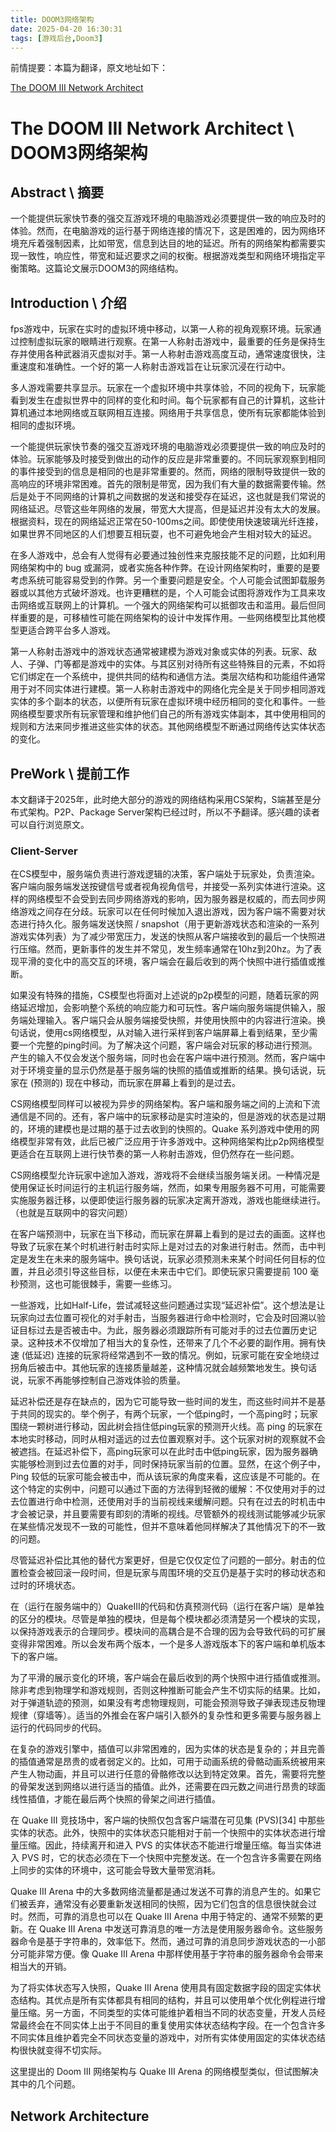```yaml
---
title: DOOM3网络架构
date: 2025-04-20 16:30:31
tags: [游戏后台,Doom3]
---
```

前情提要：本篇为翻译，原文地址如下：

[The DOOM III Network Architect](https://fabiensanglard.net/doom3_documentation/The-DOOM-III-Network-Architecture.pdf)

# The DOOM III Network Architect \ DOOM3网络架构

## Abstract \ 摘要
一个能提供玩家快节奏的强交互游戏环境的电脑游戏必须要提供一致的响应及时的体验。然而，在电脑游戏的运行基于网络连接的情况下，这是困难的，因为网络环境充斥着强制因素，比如带宽，信息到达目的地的延迟。所有的网络架构都需要实现一致性，响应性，带宽和延迟要求之间的权衡。根据游戏类型和网络环境指定平衡策略。这篇论文展示DOOM3的网络结构。

## Introduction \ 介绍
fps游戏中，玩家在实时的虚拟环境中移动，以第一人称的视角观察环境。玩家通过控制虚拟玩家的眼睛进行观察。在第一人称射击游戏中，最重要的任务是保持生存并使用各种武器消灭虚拟对手。第一人称射击游戏高度互动，通常速度很快，注重速度和准确性。一个好的第一人称射击游戏旨在让玩家沉浸在行动中。

多人游戏需要共享显示。玩家在一个虚拟环境中共享体验，不同的视角下，玩家能看到发生在虚拟世界中的同样的变化和时间。每个玩家都有自己的计算机，这些计算机通过本地网络或互联网相互连接。网络用于共享信息，使所有玩家都能体验到相同的虚拟环境。

一个能提供玩家快节奏的强交互游戏环境的电脑游戏必须要提供一致的响应及时的体验。玩家能够及时接受到做出的动作的反应是非常重要的。不同玩家观察到相同的事件接受到的信息是相同的也是非常重要的。然而，网络的限制导致提供一致的高响应的环境非常困难。首先的限制是带宽，因为我们有大量的数据需要传输。然后是处于不同网络的计算机之间数据的发送和接受存在延迟，这也就是我们常说的网络延迟。尽管这些年网络的发展，带宽大大提高，但是延迟并没有太大的发展。根据资料，现在的网络延迟正常在50-100ms之间。即使使用快速玻璃光纤连接，如果世界不同地区的人们想要互相玩耍，也不可避免地会产生相对较大的延迟。

在多人游戏中，总会有人觉得有必要通过独创性来克服技能不足的问题，比如利用网络架构中的 bug 或漏洞，或者实施各种作弊。在设计网络架构时，重要的是要考虑系统可能容易受到的作弊。另一个重要问题是安全。个人可能会试图卸载服务器或以其他方式破坏游戏。也许更糟糕的是，个人可能会试图将游戏作为工具来攻击网络或互联网上的计算机。一个强大的网络架构可以抵御攻击和滥用。最后但同样重要的是，可移植性可能在网络架构的设计中发挥作用。一些网络模型比其他模型更适合跨平台多人游戏。

第一人称射击游戏中的游戏状态通常被建模为游戏对象或实体的列表。玩家、敌人、子弹、门等都是游戏中的实体。与其区别对待所有这些特殊目的元素，不如将它们绑定在一个系统中，提供共同的结构和通信方法。类层次结构和功能组件通常用于对不同实体进行建模。第一人称射击游戏中的网络化完全是关于同步相同游戏实体的多个副本的状态，以便所有玩家在虚拟环境中经历相同的变化和事件。一些网络模型要求所有玩家管理和维护他们自己的所有游戏实体副本，其中使用相同的规则和方法来同步推进这些实体的状态。其他网络模型不断通过网络传达实体状态的变化。

## PreWork \ 提前工作
本文翻译于2025年，此时绝大部分的游戏的网络结构采用CS架构，S端甚至是分布式架构。P2P、Package Server架构已经过时，所以不予翻译。感兴趣的读者可以自行浏览原文。

### Client-Server
在CS模型中，服务端负责进行游戏逻辑的决策，客户端处于玩家处，负责渲染。客户端向服务端发送按键信号或者视角视角信号，并接受一系列实体进行渲染。这样的网络模型不会受到去同步网络游戏的影响，因为服务器是权威的，而去同步网络游戏之间存在分歧。玩家可以在任何时候加入退出游戏，因为客户端不需要对状态进行持久化。服务端发送快照 / snapshot（用于更新游戏状态和渲染的一系列游戏实体列表）为了减少带宽压力，发送的快照从客户端接收到的最后一个快照进行压缩。然而，更新事件的发生并不常见，发生频率通常在10hz到20hz。为了表现平滑的变化中的高交互的环境，客户端会在最后收到的两个快照中进行插值或推断。

如果没有特殊的措施，CS模型也将面对上述说的p2p模型的问题，随着玩家的网络延迟增加，会影响整个系统的响应能力和可玩性。客户端向服务端提供输入，服务端处理输入。客户端只会从服务端接受快照，并使用快照中的内容进行渲染。换句话说，使用cs网络模型，从对输入进行采样到客户端屏幕上看到结果，至少需要一个完整的ping时间。为了解决这个问题，客户端会对玩家的移动进行预测。产生的输入不仅会发送个服务端，同时也会在客户端中进行预测。然而，客户端中对于环境变量的显示仍然是基于服务端的快照的插值或推断的结果。换句话说，玩家在 (预测的) 现在中移动，而玩家在屏幕上看到的是过去。

CS网络模型同样可以被视为异步的网络架构。客户端和服务端之间的上流和下流通信是不同的。还有，客户端中的玩家移动是实时渲染的，但是游戏的状态是过期的，环境的建模也是过期的基于过去收到的快照的。Quake 系列游戏中使用的网络模型非常有效，此后已被广泛应用于许多游戏中。这种网络架构比p2p网络模型更适合在互联网上进行快节奏的第一人称射击游戏，但仍然存在一些问题。

CS网络模型允许玩家中途加入游戏，游戏将不会继续当服务端关闭。一种情况是使用保证长时间运行的主机运行服务端，然而，如果专用服务器不可用，可能需要实施服务器迁移，以便即使运行服务器的玩家决定离开游戏，游戏也能继续进行。（也就是互联网中的容灾问题）

在客户端预测中，玩家在当下移动，而玩家在屏幕上看到的是过去的画面。这样也导致了玩家在某个时机进行射击时实际上是对过去的对象进行射击。然而，击中判定是发生在未来的服务端中。换句话说，玩家必须预测未来某个时间任何目标的位置，并且必须引导这些目标，以便在未来击中它们。即使玩家只需要提前 100 毫秒预测，这也可能很棘手，需要一些练习。

一些游戏，比如Half-Life，尝试减轻这些问题通过实现“延迟补偿”。这个想法是让玩家向过去位置可视化的对手射击，当服务器进行命中检测时，它会及时回溯以验证目标过去是否被击中。为此，服务器必须跟踪所有可能对手的过去位置历史记录。这种技术不仅增加了相当大的复杂性，还带来了几个不必要的副作用。拥有快速 (低延迟) 连接的玩家将经常遇到不一致的情况。例如，玩家可能在安全地绕过拐角后被击中。其他玩家的连接质量越差，这种情况就会越频繁地发生。换句话说，玩家不再能够控制自己游戏体验的质量。

延迟补偿还是存在缺点的，因为它可能导致一些时间的发生，而这些时间并不是基于共同的现实的。举个例子，有两个玩家，一个低ping时，一个高ping时；玩家围绕一颗树进行移动，因此树会挡住低ping玩家的预测开火线。高 ping 的玩家在本地实时移动，同时从相对遥远的过去位置观察对手。这个玩家对树的观察就不会被遮挡。在延迟补偿下，高ping玩家可以在此时击中低ping玩家，因为服务器确实能够检测到过去位置的对手，同时保持玩家当前的位置。显然，在这个例子中，Ping 较低的玩家可能会被击中，而从该玩家的角度来看，这应该是不可能的。在这个特定的实例中，问题可以通过下面的方法得到轻微的缓解：不仅使用对手的过去位置进行命中检测，还使用对手的当前视线来缓解问题。只有在过去的时机击中才会被记录，并且要需要有即刻的清晰的视线。尽管额外的视线测试能够减少玩家在某些情况发现不一致的可能性，但并不意味着他同样解决了其他情况下的不一致的问题。

尽管延迟补偿比其他的替代方案更好，但是它仅仅定位了问题的一部分。射击的位置检查会被回滚一段时间，但是玩家与周围环境的交互仍是基于实时的移动状态和过时的环境状态。

在（运行在服务端中的）QuakeIII的代码和仿真预测代码（运行在客户端）是单独的区分的模块。尽管是单独的模块，但是每个模块都必须清楚另一个模块的实现，以保持游戏表示的合理同步。模块间的高耦合是不合理的因为会导致代码的可扩展变得非常困难。所以会发布两个版本，一个是多人游戏版本下的客户端和单机版本下的客户端。

为了平滑的展示变化的环境，客户端会在最后收到的两个快照中进行插值或推测。除非考虑到物理学和游戏规则，否则这种推断可能会产生不切实际的结果。比如，对于弹道轨迹的预测，如果没有考虑物理规则，可能会预测导致子弹表现违反物理规律（穿墙等）。适当的外推会在客户端引入额外的复杂性和更多需要与服务器上运行的代码同步的代码。

在复杂的游戏引擎中，插值可以非常困难的，因为实体的状态是复杂的；并且完善的插值通常是昂贵的或者弱定义的。比如，可用于动画系统的骨骼动画系统被用来产生人物动画，并且可以进行任意的骨骼修改以达到特定效果。首先，需要将完整的骨架发送到网络以进行适当的插值。此外，还需要在四元数之间进行昂贵的球面线性插值，才能在最后两个快照的骨架之间进行插值。

在 Quake III 竞技场中，客户端的快照仅包含客户端潜在可见集 (PVS)[34] 中那些实体的状态。此外，快照中的实体状态只能相对于前一个快照中的实体状态进行增量压缩。因此，持续离开和进入 PVS 的实体状态不能进行增量压缩。每当实体进入 PVS 时，它的状态必须在下一个快照中完整发送。在一个包含许多需要在网络上同步的实体的环境中，这可能会导致大量带宽消耗。

Quake III Arena 中的大多数网络流量都是通过发送不可靠的消息产生的。如果它们被丢弃，通常没有必要重新发送相同的快照，因为它们包含的信息很快就会过时。然而，可靠的消息也可以在 Quake III Arena 中用于特定的、通常不频繁的更新。在 Quake III Arena 中发送可靠消息的唯一方法是使用服务器命令。这些服务器命令是基于字符串的，效率低下。然而，通过可靠的消息同步游戏状态的一小部分可能非常方便。像 Quake III Arena 中那样使用基于字符串的服务器命令会带来相当大的开销。

为了将实体状态写入快照，Quake III Arena 使用具有固定数据字段的固定实体状态结构。其优点是所有实体都具有相同的结构，并且可以使用单个优化例程进行增量压缩。另一方面，不同类型的实体可能维护着相当不同的状态变量，开发人员经常最终会在不同实体上出于不同目的重复使用实体状态结构字段。在一个包含许多不同实体且维护着完全不同状态变量的游戏中，对所有实体使用固定的实体状态结构很快就变得不切实际。

这里提出的 Doom III 网络架构与 Quake III Arena 的网络模型类似，但试图解决其中的几个问题。

## Network Architecture